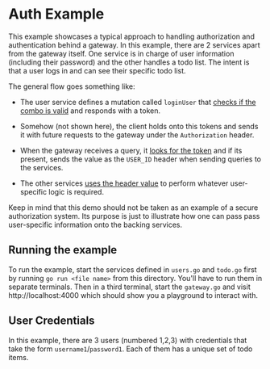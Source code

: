# Auth Example

This example showcases a typical approach to handling authorization and
authentication behind a gateway. In this example, there are 2 services apart from
the gateway itself. One service is in charge of user information (including their
password) and the other handles a todo list. The intent is that a user logs in and
can see their specific todo list.

The general flow goes something like:

- The user service defines a mutation called `loginUser` that [checks if
  the combo is valid](https://github.com/AlecAivazis/graphql-gateway/blob/master/examples/auth/users.go#L66) and responds with a token.

- Somehow (not shown here), the client holds onto this tokens and sends it
  with future requests to the gateway under the `Authorization` header.

- When the gateway receives a query, it [looks for the token](https://github.com/AlecAivazis/graphql-gateway/blob/master/examples/auth/gateway.go#L15-L29) and if its present,
  sends the value as the `USER_ID` header when sending queries to the services.

- The other services [uses the header value](https://github.com/AlecAivazis/graphql-gateway/blob/master/examples/auth/todo.go#L89) to perform whatever user-specific logic is
  required.

Keep in mind that this demo should not be taken as an example of a secure
authorization system. Its purpose is just to illustrate how one can pass
pass user-specific information onto the backing services.

## Running the example

To run the example, start the services defined in `users.go` and `todo.go` first by running
`go run <file name>` from this directory. You'll have to run them in separate terminals.
Then in a third terminal, start the `gateway.go` and visit http://localhost:4000 which
should show you a playground to interact with.

## User Credentials

In this example, there are 3 users (numbered 1,2,3) with credentials that take the form
`username1`/`password1`. Each of them has a unique set of todo items.
